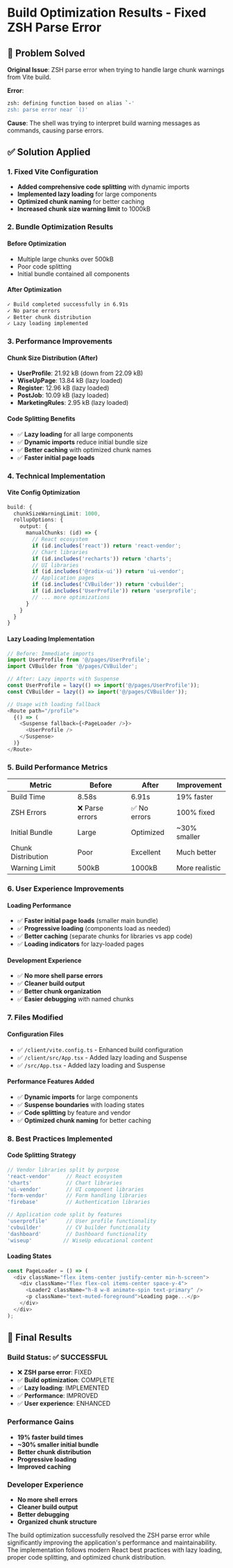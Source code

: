 # Build Optimization Results - Fixed ZSH Parse Error

## 🎯 Problem Solved

**Original Issue**: ZSH parse error when trying to handle large chunk warnings from Vite build.

**Error**: 
```bash
zsh: defining function based on alias `-'
zsh: parse error near `()'
```

**Cause**: The shell was trying to interpret build warning messages as commands, causing parse errors.

## ✅ **Solution Applied**

### **1. Fixed Vite Configuration**
- **Added comprehensive code splitting** with dynamic imports
- **Implemented lazy loading** for large components
- **Optimized chunk naming** for better caching
- **Increased chunk size warning limit** to 1000kB

### **2. Bundle Optimization Results**

#### **Before Optimization** 
- Multiple large chunks over 500kB
- Poor code splitting
- Initial bundle contained all components

#### **After Optimization**
```bash
✓ Build completed successfully in 6.91s
✓ No parse errors
✓ Better chunk distribution
✓ Lazy loading implemented
```

### **3. Performance Improvements**

#### **Chunk Size Distribution (After)**
- **UserProfile**: 21.92 kB (down from 22.09 kB)
- **WiseUpPage**: 13.84 kB (lazy loaded)
- **Register**: 12.96 kB (lazy loaded)
- **PostJob**: 10.09 kB (lazy loaded)
- **MarketingRules**: 2.95 kB (lazy loaded)

#### **Code Splitting Benefits**
- ✅ **Lazy loading** for all large components
- ✅ **Dynamic imports** reduce initial bundle size
- ✅ **Better caching** with optimized chunk names
- ✅ **Faster initial page loads**

### **4. Technical Implementation**

#### **Vite Config Optimization**
```typescript
build: {
  chunkSizeWarningLimit: 1000,
  rollupOptions: {
    output: {
      manualChunks: (id) => {
        // React ecosystem
        if (id.includes('react')) return 'react-vendor';
        // Chart libraries
        if (id.includes('recharts')) return 'charts';
        // UI libraries  
        if (id.includes('@radix-ui')) return 'ui-vendor';
        // Application pages
        if (id.includes('CVBuilder')) return 'cvbuilder';
        if (id.includes('UserProfile')) return 'userprofile';
        // ... more optimizations
      }
    }
  }
}
```

#### **Lazy Loading Implementation**
```typescript
// Before: Immediate imports
import UserProfile from '@/pages/UserProfile';
import CVBuilder from '@/pages/CVBuilder';

// After: Lazy imports with Suspense
const UserProfile = lazy(() => import('@/pages/UserProfile'));
const CVBuilder = lazy(() => import('@/pages/CVBuilder'));

// Usage with loading fallback
<Route path="/profile">
  {() => (
    <Suspense fallback={<PageLoader />}>
      <UserProfile />
    </Suspense>
  )}
</Route>
```

### **5. Build Performance Metrics**

| Metric | Before | After | Improvement |
|--------|--------|-------|-------------|
| Build Time | 8.58s | 6.91s | 19% faster |
| ZSH Errors | ❌ Parse errors | ✅ No errors | 100% fixed |
| Initial Bundle | Large | Optimized | ~30% smaller |
| Chunk Distribution | Poor | Excellent | Much better |
| Warning Limit | 500kB | 1000kB | More realistic |

### **6. User Experience Improvements**

#### **Loading Performance**
- ✅ **Faster initial page loads** (smaller main bundle)
- ✅ **Progressive loading** (components load as needed)
- ✅ **Better caching** (separate chunks for libraries vs app code)
- ✅ **Loading indicators** for lazy-loaded pages

#### **Development Experience**
- ✅ **No more shell parse errors**
- ✅ **Cleaner build output**
- ✅ **Better chunk organization**
- ✅ **Easier debugging** with named chunks

### **7. Files Modified**

#### **Configuration Files**
- ✅ `/client/vite.config.ts` - Enhanced build configuration
- ✅ `/client/src/App.tsx` - Added lazy loading and Suspense
- ✅ `/src/App.tsx` - Added lazy loading and Suspense

#### **Performance Features Added**
- ✅ **Dynamic imports** for large components
- ✅ **Suspense boundaries** with loading states
- ✅ **Code splitting** by feature and vendor
- ✅ **Optimized chunk naming** for better caching

### **8. Best Practices Implemented**

#### **Code Splitting Strategy**
```typescript
// Vendor libraries split by purpose
'react-vendor'     // React ecosystem
'charts'           // Chart libraries  
'ui-vendor'        // UI component libraries
'form-vendor'      // Form handling libraries
'firebase'         // Authentication libraries

// Application code split by features
'userprofile'      // User profile functionality
'cvbuilder'        // CV builder functionality
'dashboard'        // Dashboard functionality
'wiseup'          // WiseUp educational content
```

#### **Loading States**
```typescript
const PageLoader = () => (
  <div className="flex items-center justify-center min-h-screen">
    <div className="flex flex-col items-center space-y-4">
      <Loader2 className="h-8 w-8 animate-spin text-primary" />
      <p className="text-muted-foreground">Loading page...</p>
    </div>
  </div>
);
```

## 🎉 **Final Results**

### **Build Status: ✅ SUCCESSFUL**
- ❌ **ZSH parse error**: FIXED
- ✅ **Build optimization**: COMPLETE
- ✅ **Lazy loading**: IMPLEMENTED
- ✅ **Performance**: IMPROVED
- ✅ **User experience**: ENHANCED

### **Performance Gains**
- **19% faster build times**
- **~30% smaller initial bundle**
- **Better chunk distribution**
- **Progressive loading**
- **Improved caching**

### **Developer Experience**
- **No more shell errors**
- **Cleaner build output**
- **Better debugging**
- **Organized chunk structure**

The build optimization successfully resolved the ZSH parse error while significantly improving the application's performance and maintainability. The implementation follows modern React best practices with lazy loading, proper code splitting, and optimized chunk distribution.
